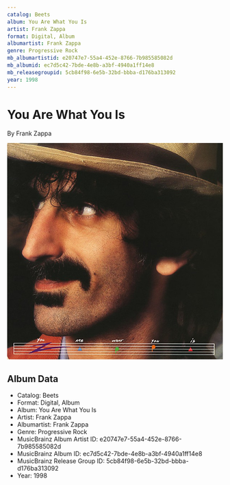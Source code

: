 ```yaml
---
catalog: Beets
album: You Are What You Is
artist: Frank Zappa
format: Digital, Album
albumartist: Frank Zappa
genre: Progressive Rock
mb_albumartistid: e20747e7-55a4-452e-8766-7b985585082d
mb_albumid: ec7d5c42-7bde-4e8b-a3bf-4940a1ff14e8
mb_releasegroupid: 5cb84f98-6e5b-32bd-bbba-d176ba313092
year: 1998
---
```


# You Are What You Is

By Frank Zappa

![](../../assets/beetscovers/Frank_Zappa-You_Are_What_You_Is.jpg)

## Album Data

- Catalog: Beets
- Format: Digital, Album
- Album: You Are What You Is
- Artist: Frank Zappa
- Albumartist: Frank Zappa
- Genre: Progressive Rock
- MusicBrainz Album Artist ID: e20747e7-55a4-452e-8766-7b985585082d
- MusicBrainz Album ID: ec7d5c42-7bde-4e8b-a3bf-4940a1ff14e8
- MusicBrainz Release Group ID: 5cb84f98-6e5b-32bd-bbba-d176ba313092
- Year: 1998

